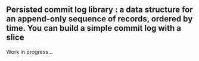 Persisted commit log library : a data structure for an append-only
sequence of records, ordered by time.
You can build a simple commit log with a slice
---
Work in progress...